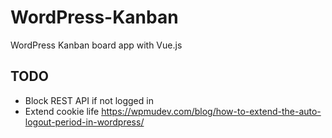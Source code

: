# WordPress-Kanban
 WordPress Kanban board app with Vue.js

## TODO

- Block REST API if not logged in
- Extend cookie life https://wpmudev.com/blog/how-to-extend-the-auto-logout-period-in-wordpress/
